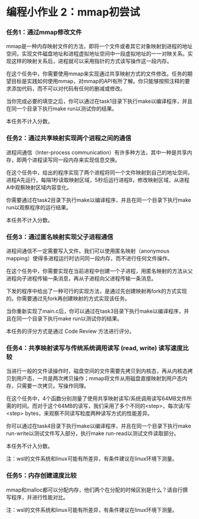 # 编程小作业 2：mmap初尝试

### 任务1：通过mmap修改文件

mmap是一种内存映射文件的方法，即将一个文件或者其它对象映射到进程的地址空间，实现文件磁盘地址和进程虚拟地址空间中一段虚拟地址的一一对映关系。实现这样的映射关系后，进程就可以采用指针的方式读写操作这一段内存。

在这个任务中，你需要使用mmap来实现通过共享映射方式的文件修改。任务的期望目标是实践如何使用mmap，对mmap的API有所了解。你只能够按照注释的要求添加代码，而不可以对代码有任何的删减或修改。

当你完成必要的填空之后，你可以通过在task1目录下执行make以编译程序，并且在同一个目录下执行make run以测试你的结果。

本任务不计入分数。



### 任务2：通过共享映射实现两个进程之间的通信

进程间通信（Inter-process communication）有许多种方法，其中一种是共享内存，即两个进程读写同一段内存来实现信息交换。

在这个任务中，给出的程序实现了两个进程将同一个文件映射到自己的地址空间，进程A先运行，每隔1秒读取映射区域，5秒后运行进程B，修改映射区域，从进程A中观察映射区域内容变化。

你需要通过在task2目录下执行make以编译程序，并且在同一个目录下执行make run以观察程序的运行结果。

本任务不计入分数。



### 任务3：通过匿名映射实现父子进程通信

进程间通信不一定需要写入文件。我们可以使用匿名映射（anonymous mapping）使得多进程运行时访问同一段内存，而不进行任何文件操作。

在这个任务中，你需要实现在当前进程中创建一个子进程，用匿名映射的方法从父进程向子进程传输一条消息，再从子进程向父进程传输一条消息。

下发的程序中给出了一种可行的实现方法，是通过先创建映射再fork的方式实现的。你需要通过先fork再创建映射的方式实现该任务。

当你重新实现了main.c后，你可以通过在task3目录下执行make以编译程序，并且在同一个目录下执行make run以测试你的结果。

本任务的评分方式是通过 Code Review 方法进行评分。



### 任务4：共享映射读写与传统系统调用读写 (read, write) 读写速度比较

当进行一般的文件读操作时，磁盘空间的文件需要先拷贝到内核态，再从内核态拷贝到用户态，一共是两次拷贝操作；mmap将文件从用磁盘直接映射到用户态内存，只需要一次拷贝。写操作同理。

在这个任务中，4个函数分别测量了使用共享映射读写/系统调用读写64MB文件所需的时间。而对于这个64MB的读写，我们采用了多个不同的\<step\>，每次读/写\<step\> bytes，来观察不同读写粒度两种读写方式的性能差异。

你可以通过在task4目录下执行make以编译程序，并且在同一个目录下执行make run-write以测试文件写入部分，执行make run-read以测试文件读取部分。

本任务不计入分数。

注：wsl的文件系统和linux可能有所差异，有条件建议在linux环境下测量。


### 任务5：内存创建速度比较

mmap和malloc都可以分配内存，他们两个在分配的时候区别是什么？请自行撰写程序，并进行性能对比。

注：wsl的文件系统和linux可能有所差异，有条件建议在linux环境下测量。
